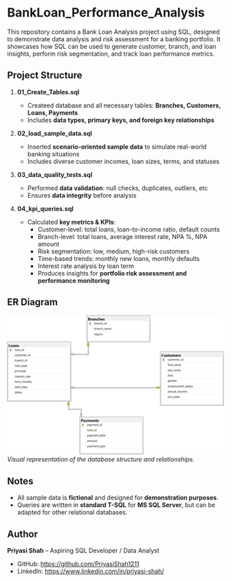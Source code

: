 # BankLoan_Performance_Analysis
This repository contains a Bank Loan Analysis project using SQL, designed to demonstrate data analysis and risk assessment for a banking portfolio. It showcases how SQL can be used to generate customer, branch, and loan insights, perform risk segmentation, and track loan performance metrics.

## Project Structure

1. **01_Create_Tables.sql**  
   - Createed database and all necessary tables: **Branches, Customers, Loans, Payments**  
   - Includes **data types, primary keys, and foreign key relationships**
     
2. **02_load_sample_data.sql**  
   - Inserted **scenario-oriented sample data** to simulate real-world banking situations  
   - Includes diverse customer incomes, loan sizes, terms, and statuses

3. **03_data_quality_tests.sql**  
   - Performed **data validation**: null checks, duplicates, outliers, etc  
   - Ensures **data integrity** before analysis

4. **04_kpi_queries.sql**  
   - Calculated **key metrics & KPIs**:  
     - Customer-level: total loans, loan-to-income ratio, default counts  
     - Branch-level: total loans, average interest rate, NPA %, NPA amount  
     - Risk segmentation: low, medium, high-risk customers  
     - Time-based trends: monthly new loans, monthly defaults  
     - Interest rate analysis by loan term  
     - Produces insights for **portfolio risk assessment and performance monitoring**
       
## ER Diagram
![ER_Diagram](ER_Diagram.png)  
*Visual representation of the database structure and relationships.*
    
## Notes
- All sample data is **fictional** and designed for **demonstration purposes**.  
- Queries are written in **standard T-SQL** for **MS SQL Server**, but can be adapted for other relational databases.

## Author
**Priyasi Shah** – Aspiring SQL Developer / Data Analyst  
- GitHub: https://github.com/PriyasiShah1211
- LinkedIn: https://www.linkedin.com/in/priyasi-shah/
